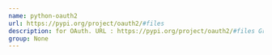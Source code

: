 ```yaml
---
name: python-oauth2
url: https://pypi.org/project/oauth2/#files
description: for OAuth. URL : https://pypi.org/project/oauth2/#files Groups : None
group: None
---
```

